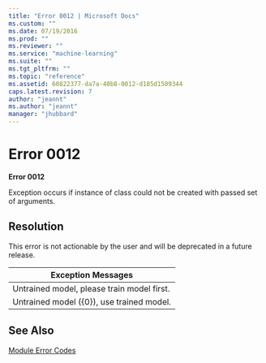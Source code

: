 ```yaml
---
title: "Error 0012 | Microsoft Docs"
ms.custom: ""
ms.date: 07/19/2016
ms.prod: ""
ms.reviewer: ""
ms.service: "machine-learning"
ms.suite: ""
ms.tgt_pltfrm: ""
ms.topic: "reference"
ms.assetid: 60822377-da7a-40b8-0012-d185d1509344
caps.latest.revision: 7
author: "jeannt"
ms.author: "jeannt"
manager: "jhubbard"
---
```

# Error 0012
**Error 0012**  
  
 Exception occurs if instance of class could not be created with passed set of arguments.  
  
## Resolution  
 This error is not actionable by the user and will be deprecated in a future release.  
  
|Exception Messages|  
|------------------------|  
|Untrained model, please train model first.|  
|Untrained model ({0}), use trained model.|  
  
## See Also  
 [Module Error Codes](machine-learning-module-error-codes.md)